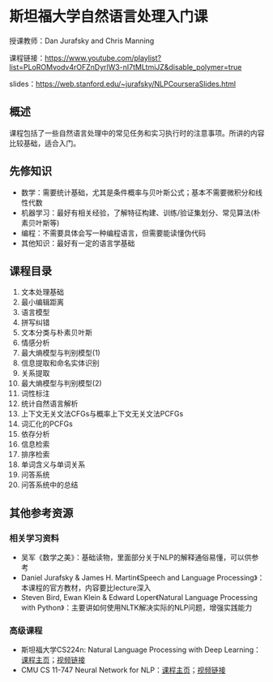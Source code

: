 # 斯坦福大学自然语言处理入门课

授课教师：Dan Jurafsky and Chris Manning

课程链接：https://www.youtube.com/playlist?list=PLoROMvodv4rOFZnDyrlW3-nI7tMLtmiJZ&disable_polymer=true

slides：https://web.stanford.edu/~jurafsky/NLPCourseraSlides.html

## 概述
课程包括了一些自然语言处理中的常见任务和实习执行时的注意事项。所讲的内容比较基础，适合入门。

## 先修知识
- 数学：需要统计基础，尤其是条件概率与贝叶斯公式；基本不需要微积分和线性代数
- 机器学习：最好有相关经验，了解特征构建、训练/验证集划分、常见算法(朴素贝叶斯等)
- 编程：不需要具体会写一种编程语言，但需要能读懂伪代码
- 其他知识：最好有一定的语言学基础

## 课程目录
1. 文本处理基础
2. 最小编辑距离
3. 语言模型
4. 拼写纠错
5. 文本分类与朴素贝叶斯
6. 情感分析
7. 最大熵模型与判别模型(1)
8. 信息提取和命名实体识别
9. 关系提取
10. 最大熵模型与判别模型(2)
11. 词性标注
12. 统计自然语言解析
13. 上下文无关文法CFGs与概率上下文无关文法PCFGs
14. 词汇化的PCFGs
15. 依存分析
16. 信息检索
17. 排序检索
18. 单词含义与单词关系
19. 问答系统
20. 问答系统中的总结

## 其他参考资源
### 相关学习资料
- 吴军《数学之美》：基础读物，里面部分关于NLP的解释通俗易懂，可以供参考
- Daniel Jurafsky & James H. Martin《Speech and Language Processing》：本课程的官方教材，内容要比lecture深入
- Steven Bird, Ewan Klein & Edward Loper《Natural Language Processing with Python》：主要讲如何使用NLTK解决实际的NLP问题，增强实践能力
### 高级课程
- 斯坦福大学CS224n: Natural Language Processing with Deep Learning：[课程主页](https://web.stanford.edu/class/cs224n/)；[视频链接](https://www.youtube.com/playlist?list=PLoROMvodv4rOhcuXMZkNm7j3fVwBBY42z)
- CMU CS 11-747 Neural Network for NLP：[课程主页](http://phontron.com/class/nn4nlp2019/schedule.html)；[视频链接](https://www.youtube.com/playlist?list=PL8PYTP1V4I8Ajj7sY6sdtmjgkt7eo2VMs)
